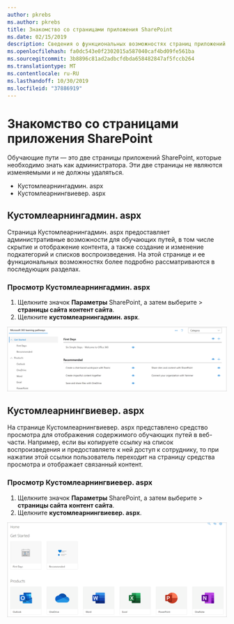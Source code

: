 ```yaml
---
author: pkrebs
ms.author: pkrebs
title: Знакомство со страницами приложения SharePoint
ms.date: 02/15/2019
description: Сведения о функциональных возможностях страниц приложений SharePoint в планах обучения Microsoft 365
ms.openlocfilehash: fa0dc543e0f2302015a587040caf4bd09fe561ba
ms.sourcegitcommit: 3b8896c81ad2adbcfdbda658482847af5fccb264
ms.translationtype: MT
ms.contentlocale: ru-RU
ms.lasthandoff: 10/30/2019
ms.locfileid: "37886919"
---
```

# <a name="get-to-know-the-sharepoint-application-pages"></a>Знакомство со страницами приложения SharePoint

Обучающие пути — это две страницы приложений SharePoint, которые необходимо знать как администратора. Эти две страницы не являются изменяемыми и не должны удаляться. 

- Кустомлеарнингадмин. aspx
- Кустомлеарнингвиевер. aspx

## <a name="customlearningadminaspx"></a>Кустомлеарнингадмин. aspx

Страница Кустомлеарнингадмин. aspx предоставляет административные возможности для обучающих путей, в том числе скрытие и отображение контента, а также создание и изменение подкатегорий и списков воспроизведения. На этой странице и ее функциональных возможностях более подробно рассматриваются в последующих разделах.

### <a name="view-customlearningadminaspx"></a>Просмотр Кустомлеарнингадмин. aspx

1. Щелкните значок **Параметры** SharePoint, а затем выберите > **страницы сайта** **контент сайта**. 
2. Щелкните **кустомлеарнингадмин. aspx**. 

![кг-админапппаже. png](media/cg-adminapppage.png)

## <a name="customlearningvieweraspx"></a>Кустомлеарнингвиевер. aspx
На странице Кустомлеарнингвиевер. aspx представлено средство просмотра для отображения содержимого обучающих путей в веб-части. Например, если вы копируете ссылку на список воспроизведения и предоставляете к ней доступ к сотруднику, то при нажатии этой ссылки пользователь переходит на страницу средства просмотра и отображает связанный контент. 

### <a name="view-customlearningvieweraspx"></a>Просмотр Кустомлеарнингвиевер. aspx

1. Щелкните значок **Параметры** SharePoint, а затем выберите > **страницы сайта** **контент сайта**. 
2. Щелкните **кустомлеарнингвиевер. aspx**. 

![кг-виеверапппаже. png](media/cg-viewerapppage.png)


